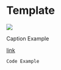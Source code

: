 # Template

![](../images/CHANGEME.png)
  <figcaption>Caption Example</figcaption>

[link](LINKGOESHERE)
```
Code Example
```
